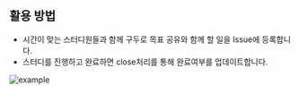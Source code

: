 ## 활용 방법
- 시간이 맞는 스터디원들과 함께 구두로 목표 공유와 함께 할 일을 Issue에 등록합니다.  
- 스터디를 진행하고 완료하면 close처리를 통해 완료여부를 업데이트합니다.

![example](https://github.com/user-attachments/assets/131e9237-88ce-4923-a932-968c50395f0d)
